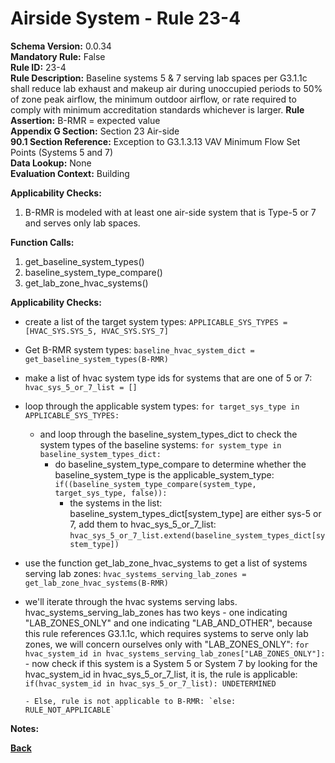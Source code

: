 
# Airside System - Rule 23-4 

**Schema Version:** 0.0.34  
**Mandatory Rule:** False  
**Rule ID:** 23-4  
**Rule Description:** Baseline systems 5 & 7 serving lab spaces per G3.1.1c shall reduce lab exhaust and makeup air during unoccupied periods to 50% of zone peak airflow, the minimum outdoor airflow, or rate required to comply with minimum accreditation standards whichever is larger.
**Rule Assertion:** B-RMR = expected value  
**Appendix G Section:** Section 23 Air-side  
**90.1 Section Reference:** Exception to G3.1.3.13 VAV Minimum Flow Set Points (Systems 5 and 7)  
**Data Lookup:** None  
**Evaluation Context:** Building  

**Applicability Checks:**  

1. B-RMR is modeled with at least one air-side system that is Type-5 or 7 and serves only lab spaces.  

**Function Calls:**  

1. get_baseline_system_types()
2. baseline_system_type_compare()
3. get_lab_zone_hvac_systems()

**Applicability Checks:**  
- create a list of the target system types: `APPLICABLE_SYS_TYPES = [HVAC_SYS.SYS_5, HVAC_SYS.SYS_7]`
- Get B-RMR system types: `baseline_hvac_system_dict = get_baseline_system_types(B-RMR)`

- make a list of hvac system type ids for systems that are one of 5 or 7: `hvac_sys_5_or_7_list = []`
- loop through the applicable system types: `for target_sys_type in APPLICABLE_SYS_TYPES:`
    - and loop through the baseline_system_types_dict to check the system types of the baseline systems: `for system_type in baseline_system_types_dict:`
        - do baseline_system_type_compare to determine whether the baseline_system_type is the applicable_system_type: `if((baseline_system_type_compare(system_type, target_sys_type, false)):`
            - the systems in the list: baseline_system_types_dict[system_type] are either sys-5 or 7, add them to hvac_sys_5_or_7_list: `hvac_sys_5_or_7_list.extend(baseline_system_types_dict[system_type])`
- use the function get_lab_zone_hvac_systems to get a list of systems serving lab zones: `hvac_systems_serving_lab_zones = get_lab_zone_hvac_systems(B-RMR)`
- we'll iterate through the hvac systems serving labs.  hvac_systems_serving_lab_zones has two keys - one indicating "LAB_ZONES_ONLY" and one indicating "LAB_AND_OTHER", because this rule references G3.1.1c, which requires systems to serve only lab zones, we will concern ourselves only with "LAB_ZONES_ONLY": `for hvac_system_id in hvac_systems_serving_lab_zones["LAB_ZONES_ONLY"]:`
      - now check if this system is a System 5 or System 7 by looking for the hvac_system_id in hvac_sys_5_or_7_list, it is, the rule is applicable: `if(hvac_system_id in hvac_sys_5_or_7_list): UNDETERMINED`

      - Else, rule is not applicable to B-RMR: `else: RULE_NOT_APPLICABLE`

**Notes:**

**[Back](../_toc.md)**
